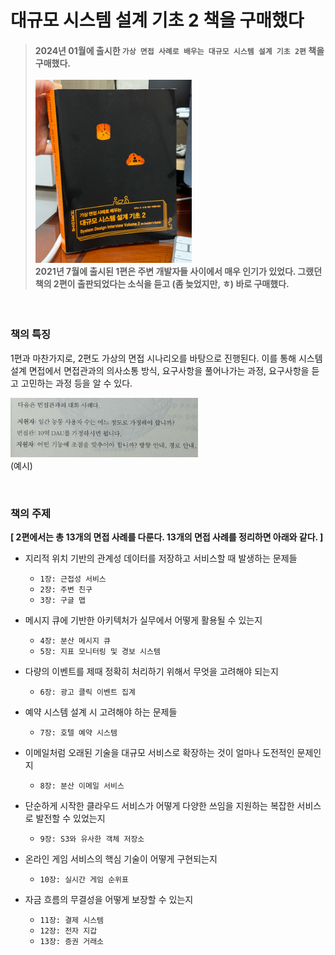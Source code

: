 # 대규모 시스템 설계 기초 2 책을 구매했다

> #### 2024년 01월에 출시한 `가상 면접 사례로 배우는 대규모 시스템 설계 기초 2편` 책을 구매했다.<br><br><img src="../image/img_33.png" width="250px" height="auto"><br>2021년 7월에 출시된 1편은 주변 개발자들 사이에서 매우 인기가 있었다. 그랬던 책의 2편이 출판되었다는 소식을 듣고 (좀 늦었지만, ㅎ) 바로 구매했다.  

<br>

### 책의 특징

1편과 마찬가지로, 2편도 가상의 면접 시나리오를 바탕으로 진행된다. 이를 통해 시스템 설계 면접에서 면접관과의 의사소통 방식, 요구사항을 풀어나가는 과정, 요구사항을 듣고 고민하는 과정 등을 알 수 있다.

<img src="../image/img_34.png" width="300px" height="auto"><br>(예시)

<br>

### 책의 주제

**[ 2편에서는 총 13개의 면접 사례를 다룬다. 13개의 면접 사례를 정리하면 아래와 같다. ]**

- 지리적 위치 기반의 관계성 데이터를 저장하고 서비스할 때 발생하는 문제들
  - `1장: 근접성 서비스`
  - `2장: 주변 친구`
  - `3장: 구글 맵`


- 메시지 큐에 기반한 아키텍처가 실무에서 어떻게 활용될 수 있는지
  - `4장: 분산 메시지 큐`
  - `5장: 지표 모니터링 및 경보 시스템`


- 다량의 이벤트를 제때 정확히 처리하기 위해서 무엇을 고려해야 되는지
  - `6장: 광고 클릭 이벤트 집계`


- 예약 시스템 설계 시 고려해야 하는 문제들
  - `7장: 호텔 예약 시스템`


- 이메일처럼 오래된 기술을 대규모 서비스로 확장하는 것이 얼마나 도전적인 문제인지
  - `8장: 분산 이메일 서비스`


- 단순하게 시작한 클라우드 서비스가 어떻게 다양한 쓰임을 지원하는 복잡한 서비스로 발전할 수 있었는지
  - `9장: S3와 유사한 객체 저장소`


- 온라인 게임 서비스의 핵심 기술이 어떻게 구현되는지
  - `10장: 실시간 게임 순위표`


- 자금 흐름의 무결성을 어떻게 보장할 수 있는지
  - `11장: 결제 시스템`
  - `12장: 전자 지갑`
  - `13장: 증권 거래소`